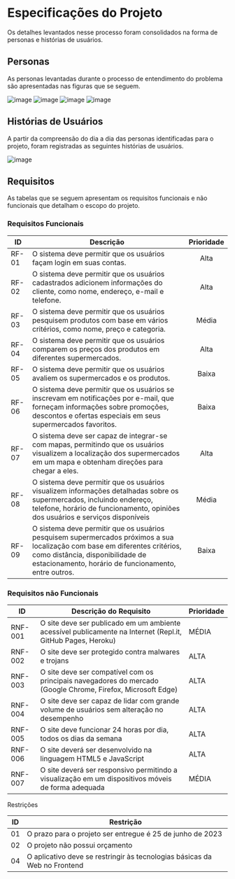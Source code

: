 # Especificações do Projeto


Os detalhes levantados nesse processo foram consolidados na forma de personas e histórias de usuários.

## Personas

As personas levantadas durante o processo de entendimento do problema são apresentadas nas figuras que se seguem.

![image](https://user-images.githubusercontent.com/128651687/228518443-9ef2abf2-f893-4986-a366-816e6cea9e42.png)
![image](https://user-images.githubusercontent.com/128651687/228518486-b99ba247-7631-406e-8caf-d5f8e7e18175.png)
![image](https://user-images.githubusercontent.com/128651687/228522040-bc2d1a94-7caa-4569-ba85-41c5720fe5db.png)
![image](https://user-images.githubusercontent.com/128651687/228521671-97689397-1cda-4359-a156-de8290e37885.png)

## Histórias de Usuários

A partir da compreensão do dia a dia das personas identificadas para o projeto, foram registradas as seguintes histórias de usuários.

![image](https://user-images.githubusercontent.com/128651687/228522192-c1a43bb2-96a5-46bb-8aa0-5c4738b16b64.png)

## Requisitos

As tabelas que se seguem apresentam os requisitos funcionais e não funcionais que detalham o escopo do projeto.

### Requisitos Funcionais

| ID | Descrição | Prioridade |
| ---         |     ---      |          :---: |
| RF-01   | O sistema deve permitir que os usuários façam login em suas contas.     | Alta    |
| RF-02     | O sistema deve permitir que os usuários cadastrados adicionem informações do cliente, como nome, endereço, e-mail e telefone.       | Alta      |
| RF-03     | O sistema deve permitir que os usuários pesquisem produtos com base em vários critérios, como nome, preço e categoria.    | Média      |
| RF-04     | O sistema deve permitir que os usuários comparem os preços dos produtos em diferentes supermercados.       | Alta      |
| RF-05     | O sistema deve permitir que os usuários avaliem os supermercados e os produtos.     | Baixa      |
| RF-06     | O sistema deve permitir que os usuários se inscrevam em notificações por e-mail, que forneçam informações sobre promoções, descontos e ofertas especiais em seus supermercados favoritos.       | Baixa      |
| RF-07     | O sistema deve ser capaz de integrar-se com mapas, permitindo que os usuários visualizem a localização dos supermercados em um mapa e obtenham direções para chegar a eles.       | Alta      |
| RF-08     | O sistema deve permitir que os usuários visualizem informações detalhadas sobre os supermercados, incluindo endereço, telefone, horário de funcionamento, opiniões dos usuários e serviços disponíveis       | Média      |
| RF-09     | O sistema deve permitir que os usuários pesquisem supermercados próximos a sua localização com base em diferentes critérios, como distância, disponibilidade de estacionamento, horário de funcionamento, entre outros.       | Baixa      |



### Requisitos não Funcionais

|ID     | Descrição do Requisito  |Prioridade |
|-------|-------------------------|----|
|RNF-001| O site deve ser publicado em um ambiente acessível publicamente na Internet (Repl.it, GitHub Pages, Heroku) | MÉDIA | 
|RNF-002| O site deve ser protegido contra malwares e trojans | ALTA | 
|RNF-003| O site deve ser compatível com os principais navegadores do mercado (Google Chrome, Firefox, Microsoft Edge) | ALTA |
|RNF-004| O site deve ser capaz de lidar com grande volume de usuários sem alteração no desempenho | ALTA |
|RNF-005| O site deve funcionar 24 horas por dia, todos os dias da semana | ALTA |
|RNF-006| O site deverá ser desenvolvido na linguagem HTML5 e JavaScript | ALTA |
|RNF-007| O site deverá ser responsivo permitindo a visualização em um dispositivos móveis de forma adequada | MÉDIA |



Restrições

|ID| Restrição                                             |
|--|-------------------------------------------------------|
|01| O prazo para o projeto ser entregue é 25 de junho de 2023 |
|02| O projeto não possui orçamento |
|04| O aplicativo deve se restringir às tecnologias básicas da Web no Frontend |


